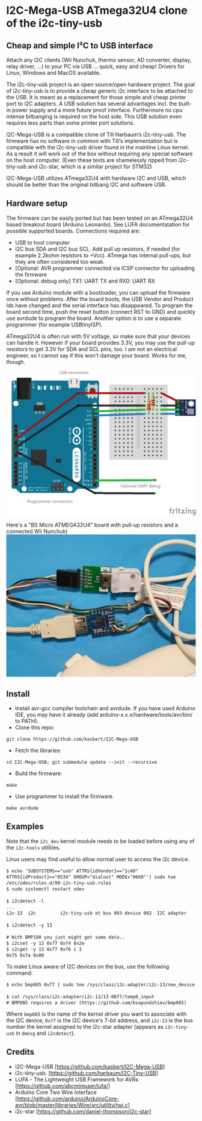 # I2C-Mega-USB ATmega32U4 clone of the i2c-tiny-usb
## Cheap and simple I²C to USB interface

Attach any I2C clients (Wii Nunchuk, thermo sensor, AD converter, display, relay driver, ...) to your PC via USB ... quick, easy and cheap! Drivers for Linux, Windows and MacOS available.

The i2c-tiny-usb project is an open source/open hardware project. The goal of i2c-tiny-usb is to provide a cheap generic i2c interface to be attached to the USB. It is meant as a replacement for those simple and cheap printer port to I2C adapters. A USB solution has several advantages incl. the built-in power supply and a more future proof interface. Furthermore no cpu intense bitbanging is required on the host side. This USB solution even requires less parts than some printer port solutions.

I2C-Mega-USB is a compatible clone of Till Harbaum’s i2c-tiny-usb. The firmware has no software in common with Till’s implementation but is compatible with the i2c-tiny-usb driver found in the mainline Linux kernel. As a result it will work out of the box without requiring any special software on the host computer. (Even these texts are shamelessly ripped from i2c-tiny-usb and i2c-star, which is a similar project for STM32)

I2C-Mega-USB utilizes ATmega32U4 with hardware I2C and USB, which should be better than the original bitbang I2C and software USB.

## Hardware setup

The firmware can be easily ported but has been tested on an ATmega32U4 based breakout board (Arduino Leonardo).
See LUFA documentatation for possible supported boards.
Connections required are:

- USB to host computer
- I2C bus SDA and I2C bus SCL. Add pull up resistors, if needed (for example 2.2kohm resistors to +Vcc). ATmega has internal pull-ups, but they are often considered too weak.
- [Optional: AVR programmer connected via ICSP connector for uploading the firmware
- [Optional: debug only] TX1: UART TX and RX0: UART RX

If you use Arduino module with a bootloader, you can upload the firmware once without problems.
After the board boots, the USB Vendor and Product Ids have changed and the serial interface has disappeared.
To program the board second time, push the reset button (connect RST to GND) and quickly use avrdude to program the board.
Another option is to use a separate programmer (for example USBtinyISP).

ATmega32U4 is often run with 5V voltage, so make sure that your devices can handle it.
However if your board provides 3.3V, you may use the pull-up resistors to get 3.3V for SDA and SCL pins, too.
I am not an electrical engineer, so I cannot say if this won't damage your board. Works for me, though.

![Arduino Leonardo wiring](images/i2c-mega-usb_bb.png)

Here's a "BS Micro ATMEGA32U4" board with pull-up resistors and a connected Wii Nunchuk)
![BS Micro ATMEGA32U4](images/bsmicro-wii.jpg)


## Install

- Install avr-gcc compiler toolchain and avrdude. If you have used Arduino IDE, you may have it already (add arduino-x.x.x/hardware/tools/avr/bin/ to PATH).
- Clone this repo:
```
git clone https://github.com/kasbert/I2C-Mega-USB
```
- Fetch the libraries:
```
cd I2C-Mega-USB; git submodule update --init --recursive
```
- Build the firmware:
```
make
```
- Use programmer to install the firmware.
```
make avrdude
```

## Examples

Note that the ```i2c_dev``` kernel module needs to be loaded before using any of the
```i2c-tools``` utilities.

Linux users may find useful to allow normal user to access the i2c device.

    $ echo 'SUBSYSTEMS=="usb" ATTRS{idVendor}=="1c40" ATTRS{idProduct}=="0534" GROUP="dialout" MODE="0660"'| sudo tee /etc/udev/rules.d/99-i2c-tiny-usb.rules
    $ sudo systemctl restart udev

    $ i2cdetect -l
    ...
    i2c-13	i2c       	i2c-tiny-usb at bus 003 device 002	I2C adapter

    $ i2cdetect -y 13

    # With BMP180 you just might get some data..
    $ i2cset -y 13 0x77 0xf4 0x2e
    $ i2cget -y 13 0x77 0xf6 i 3
    0x75 0x7a 0x00


To make Linux aware of I2C devices on the bus, use the following command:

    $ echo bmp085 0x77 | sudo tee /sys/class/i2c-adapter/i2c-13/new_device

    $ cat /sys/class/i2c-adapter/i2c-13/13-0077/temp0_input
    # BMP085 requires a driver (https://github.com/bsapundzhiev/bmp085)

Where ```bmp085``` is the name of the kernel driver you want to associate with the
I2C device, ```0x77``` is the I2C device's 7-bit address, and ```i2c-13``` is the bus
number the kernel assigned to the i2c-star adapter (appears as ```i2c-tiny-usb```
in ```dmesg``` and ```i2cdetect```).


## Credits
* I2C-Mega-USB [https://github.com/kasbert/I2C-Mega-USB]
* i2c-tiny-usb. [https://github.com/harbaum/I2C-Tiny-USB]
* LUFA - The Lightweight USB Framework for AVRs [https://github.com/abcminiuser/lufa/]
* Arduino Core Two Wire Interface [https://github.com/arduino/ArduinoCore-avr/blob/master/libraries/Wire/src/utility/twi.c]
* i2c-star [https://github.com/daniel-thompson/i2c-star]

